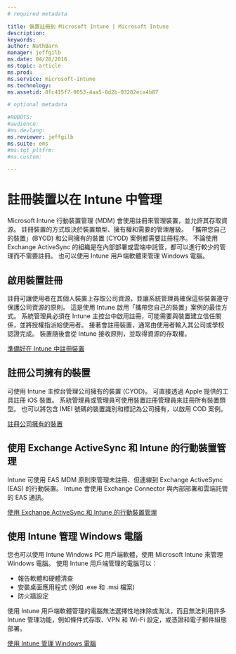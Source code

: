 ```yaml
---
# required metadata

title: 裝置註冊到 Microsoft Intune | Microsoft Intune
description:
keywords:
author: NathBarn
manager: jeffgilb
ms.date: 04/28/2016
ms.topic: article
ms.prod:
ms.service: microsoft-intune
ms.technology:
ms.assetid: 8fc415f7-0053-4aa5-8d2b-03202eca4b87

# optional metadata

#ROBOTS:
#audience:
#ms.devlang:
ms.reviewer: jeffgilb
ms.suite: ems
#ms.tgt_pltfrm:
#ms.custom:

---
```


# 註冊裝置以在 Intune 中管理
Microsoft Intune 行動裝置管理 (MDM) 會使用註冊來管理裝置，並允許其存取資源。 註冊裝置的方式取決於裝置類型、擁有權和需要的管理層級。 「攜帶您自己的裝置」(BYOD) 和公司擁有的裝置 (CYOD) 案例都需要註冊程序。 不論使用 Exchange ActiveSync 的組織是在內部部署或雲端中託管，都可以進行較少的管理而不需要註冊。 也可以使用 Intune 用戶端軟體來管理 Windows 電腦。

## 啟用裝置註冊  
 註冊可讓使用者在其個人裝置上存取公司資源，並讓系統管理員確保這些裝置遵守保護公司資源的原則。 這是使用 Intune 啟用「攜帶您自己的裝置」案例的最佳方式。 系統管理員必須在 Intune 主控台中啟用註冊，可能需要與裝置建立信任關係，並將授權指派給使用者。 接著會註冊裝置，通常由使用者輸入其公司或學校認證完成。 裝置隨後會從 Intune 接收原則，並取得資源的存取權。

[準備好在 Intune 中註冊裝置](get-ready-to-enroll-devices-in-microsoft-intune.md)

## 註冊公司擁有的裝置
可使用 Intune 主控台管理公司擁有的裝置 (CYOD)。 可直接透過 Apple 提供的工具註冊 iOS 裝置。 系統管理員或管理員可使用裝置註冊管理員來註冊所有裝置類型。 也可以將包含 IMEI 號碼的裝置識別和標記為公司擁有，以啟用 COD 案例。

[註冊公司擁有的裝置](manage-corporate-owned-devices.md)

## 使用 Exchange ActiveSync 和 Intune 的行動裝置管理
Intune 可使用 EAS MDM 原則來管理未註冊、但連線到 Exchange ActiveSync (EAS) 的行動裝置。 Intune 會使用 Exchange Connector 與內部部署和雲端託管的 EAS 通訊。



[使用 Exchange ActiveSync 和 Intune 的行動裝置管理](mobile-device-management-with-exchange-activesync-and-microsoft-intune.md)


## 使用 Intune 管理 Windows 電腦  
您也可以使用 Intune Windows PC 用戶端軟體，使用 Microsoft Intune 來管理 Windows 電腦。 使用 Intune 用戶端管理的電腦可以︰

 - 報告軟體和硬體清查
 - 安裝桌面應用程式 (例如 .exe 和 .msi 檔案)
 - 防火牆設定

使用 Intune 用戶端軟體管理的電腦無法選擇性地抹除或淘汰，而且無法利用許多 Intune 管理功能，例如條件式存取、VPN 和 Wi-Fi 設定，或憑證和電子郵件組態部署。

[使用 Intune 管理 Windows 電腦](manage-windows-pcs-with-microsoft-intune.md)


<!--HONumber=May16_HO2-->


